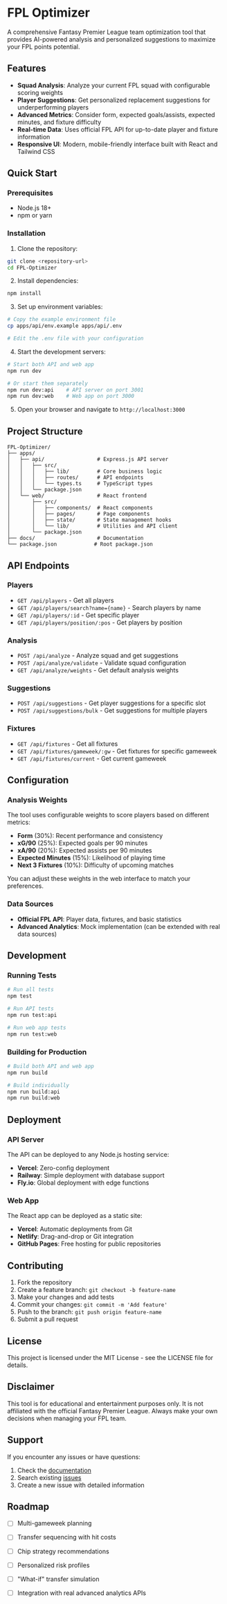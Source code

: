 # FPL Optimizer

A comprehensive Fantasy Premier League team optimization tool that provides AI-powered analysis and personalized suggestions to maximize your FPL points potential.

## Features

- **Squad Analysis**: Analyze your current FPL squad with configurable scoring weights
- **Player Suggestions**: Get personalized replacement suggestions for underperforming players
- **Advanced Metrics**: Consider form, expected goals/assists, expected minutes, and fixture difficulty
- **Real-time Data**: Uses official FPL API for up-to-date player and fixture information
- **Responsive UI**: Modern, mobile-friendly interface built with React and Tailwind CSS

## Quick Start

### Prerequisites

- Node.js 18+ 
- npm or yarn

### Installation

1. Clone the repository:
```bash
git clone <repository-url>
cd FPL-Optimizer
```

2. Install dependencies:
```bash
npm install
```

3. Set up environment variables:
```bash
# Copy the example environment file
cp apps/api/env.example apps/api/.env

# Edit the .env file with your configuration
```

4. Start the development servers:
```bash
# Start both API and web app
npm run dev

# Or start them separately
npm run dev:api    # API server on port 3001
npm run dev:web    # Web app on port 3000
```

5. Open your browser and navigate to `http://localhost:3000`

## Project Structure

```
FPL-Optimizer/
├── apps/
│   ├── api/                 # Express.js API server
│   │   ├── src/
│   │   │   ├── lib/         # Core business logic
│   │   │   ├── routes/      # API endpoints
│   │   │   └── types.ts     # TypeScript types
│   │   └── package.json
│   └── web/                 # React frontend
│       ├── src/
│       │   ├── components/  # React components
│       │   ├── pages/       # Page components
│       │   ├── state/       # State management hooks
│       │   └── lib/         # Utilities and API client
│       └── package.json
├── docs/                    # Documentation
└── package.json            # Root package.json
```

## API Endpoints

### Players
- `GET /api/players` - Get all players
- `GET /api/players/search?name={name}` - Search players by name
- `GET /api/players/:id` - Get specific player
- `GET /api/players/position/:pos` - Get players by position

### Analysis
- `POST /api/analyze` - Analyze squad and get suggestions
- `POST /api/analyze/validate` - Validate squad configuration
- `GET /api/analyze/weights` - Get default analysis weights

### Suggestions
- `POST /api/suggestions` - Get player suggestions for a specific slot
- `POST /api/suggestions/bulk` - Get suggestions for multiple players

### Fixtures
- `GET /api/fixtures` - Get all fixtures
- `GET /api/fixtures/gameweek/:gw` - Get fixtures for specific gameweek
- `GET /api/fixtures/current` - Get current gameweek

## Configuration

### Analysis Weights

The tool uses configurable weights to score players based on different metrics:

- **Form** (30%): Recent performance and consistency
- **xG/90** (25%): Expected goals per 90 minutes
- **xA/90** (20%): Expected assists per 90 minutes
- **Expected Minutes** (15%): Likelihood of playing time
- **Next 3 Fixtures** (10%): Difficulty of upcoming matches

You can adjust these weights in the web interface to match your preferences.

### Data Sources

- **Official FPL API**: Player data, fixtures, and basic statistics
- **Advanced Analytics**: Mock implementation (can be extended with real data sources)

## Development

### Running Tests

```bash
# Run all tests
npm test

# Run API tests
npm run test:api

# Run web app tests
npm run test:web
```

### Building for Production

```bash
# Build both API and web app
npm run build

# Build individually
npm run build:api
npm run build:web
```

## Deployment

### API Server

The API can be deployed to any Node.js hosting service:

- **Vercel**: Zero-config deployment
- **Railway**: Simple deployment with database support
- **Fly.io**: Global deployment with edge functions

### Web App

The React app can be deployed as a static site:

- **Vercel**: Automatic deployments from Git
- **Netlify**: Drag-and-drop or Git integration
- **GitHub Pages**: Free hosting for public repositories

## Contributing

1. Fork the repository
2. Create a feature branch: `git checkout -b feature-name`
3. Make your changes and add tests
4. Commit your changes: `git commit -m 'Add feature'`
5. Push to the branch: `git push origin feature-name`
6. Submit a pull request

## License

This project is licensed under the MIT License - see the LICENSE file for details.

## Disclaimer

This tool is for educational and entertainment purposes only. It is not affiliated with the official Fantasy Premier League. Always make your own decisions when managing your FPL team.

## Support

If you encounter any issues or have questions:

1. Check the [documentation](docs/)
2. Search existing [issues](https://github.com/your-repo/issues)
3. Create a new issue with detailed information

## Roadmap

- [ ] Multi-gameweek planning
- [ ] Transfer sequencing with hit costs
- [ ] Chip strategy recommendations
- [ ] Personalized risk profiles
- [ ] "What-if" transfer simulation
- [ ] Integration with real advanced analytics APIs

